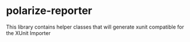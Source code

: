 # polarize-reporter

This library contains helper classes that will generate xunit compatible for the
XUnit Importer